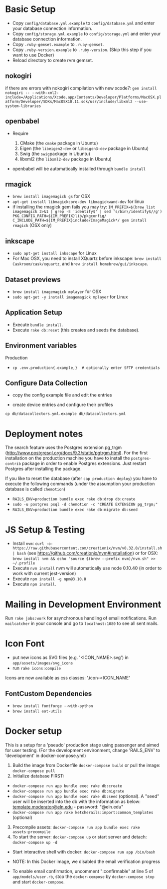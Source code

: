 # Basic Setup
* Copy `config/database.yml.example` to `config/database.yml` and enter your database connection information.
* Copy `config/storage.yml.example` to `config/storage.yml` and enter your database connection information.
* Copy `.ruby-gemset.example` to `.ruby-gemset`.
* Copy `.ruby-version.example` to `.ruby-version`. (Skip this step if you want to use Docker)
* Reload directory to create rvm gemset.

## nokogiri
if there are errors with nokogiri compilation with new xcode7:
`gem install nokogiri -- --with-xml2-include=/Applications/Xcode.app/Contents/Developer/Platforms/MacOSX.platform/Developer/SDKs/MacOSX10.11.sdk/usr/include/libxml2 --use-system-libraries`

## openbabel
* Require
  1. CMake (the `cmake` package in Ubuntu)
  2. Eigen (the `libeigen2-dev` or `libeigen3-dev` package in Ubuntu)
  3. Swig (the `swig`package in Ubuntu)
  4. libxml2 (the `libxml2-dev` package in Ubuntu)

* openbabel will be automatically installed through `bundle install`

## rmagick
* `brew install imagemagick gs` for OSX
* `apt-get install libmagickcore-dev libmagickwand-dev` for linux
* if installing the rmagick gem fails you may try: `IM_PREFIX=$(brew list imagemagick 2>&1 | grep -E 'identify$' | sed 's/bin\/identify$//g') PKG_CONFIG_PATH=${IM_PREFIX}lib/pkgconfig/ C_INCLUDE_PATH=${IM_PREFIX}include/ImageMagick*/ gem install rmagick` (OSX only)

## inkscape
* `sudo apt-get install inkscape` for Linux
* For Mac OSX, you need to install XQuartz before inkscape: `brew install Caskroom/cask/xquartz`, and `brew install homebrew/gui/inkscape`.

## Dataset previews
* `brew install imagemagick mplayer` for OSX
* `sudo apt-get -y install imagemagick mplayer` for Linux

## Application Setup
* Execute `bundle install`.
* Execute `rake db:reset` (this creates and seeds the database).

## Environment variables

Production

* `cp .env.production{.example,}  # optionally enter SFTP credentials`

## Configure Data Collection

* copy the config example file and edit the entries

* create device entries and configure their profiles

`cp db/datacollectors.yml.example db/datacollectors.yml`


# Deployment notes

The search feature uses the Postgres extension pg_trgm (http://www.postgresql.org/docs/9.3/static/pgtrgm.html). For the first installation on the production machine you have to install the `postgres-contrib` package in order to enable Postgres extensions.
Just restart Postgres after installing the package.

If you like to reset the database (after `cap production deploy`) you have to execute the following commands (under the assumption your production database is called `chemotion`)

* `RAILS_ENV=production bundle exec rake db:drop db:create`
* `sudo -u postgres psql -d chemotion -c "CREATE EXTENSION pg_trgm;"`
* `RAILS_ENV=production bundle exec rake db:migrate db:seed`

# JS Setup & Testing

* Install `nvm`: `curl -o- https://raw.githubusercontent.com/creationix/nvm/v0.32.0/install.sh | bash` (see https://github.com/creationix/nvm#installation)
  or for OSX: `brew install nvm && echo "source $(brew --prefix nvm)/nvm.sh" >> ~/.profile`
* Execute `nvm install` nvm will automatically use node 0.10.40 (in order to work with current jest-version)
* Execute `npm install -g npm@3.10.8`
* Execute `npm install`.

# Mailing in Development Environment

Run `rake jobs:work` for asynchronous handling of email notifications. Run `mailcatcher` in your console and go to `localhost:1080` to see all sent mails.

# Icon Font

* put new icons as SVG files (e.g. '<ICON_NAME>.svg') in `app/assets/images/svg_icons`
* run `rake icons:compile`

Icons are now available as css classes: '.icon-<ICON_NAME'

## FontCustom Dependencies

* `brew install fontforge --with-python`
* `brew install eot-utils`

# Docker setup
This is a setup for a 'pseudo' production stage using passenger and aimed for user testing.
(For the development environment, change 'RAILS_ENV' to 'development' in docker-compose.yml)

1. Build the image from Dockerfile `docker-compose build` or pull the image: `docker-compose pull`
2. Initialize database FIRST:
  * `docker-compose run app bundle exec rake db:create`
  * `docker-compose run app bundle exec rake db:migrate`
  * `docker-compose run app bundle exec rake db:seed` (optional). A "seed"
    user will be inserted into the db with the information as below: template.moderator@eln.edu - password: "@eln.edu"
  * `docker-compose run app rake ketcherails:import:common_templates` (optional)
3. Precompile assets: `docker-compose run app bundle exec rake assets:precompile`
4. To start the server: `docker-compose up` or start server and detach: `docker-compose up -d`

* Start interactive shell with docker: `docker-compose run app /bin/bash`
* NOTE: In this Docker image, we disabled the email verification progress

* To enable email confirmation, uncomment ":confirmable" at line 5 of `app/models/user.rb`, stop the `docker-compose` by `docker-compose stop` and start `docker-compose`.
